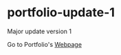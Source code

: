 # portfolio-update-1
Major update version 1

Go to Portfolio's [Webpage](https://neshdev999.github.io/portfolio-update-1/)
